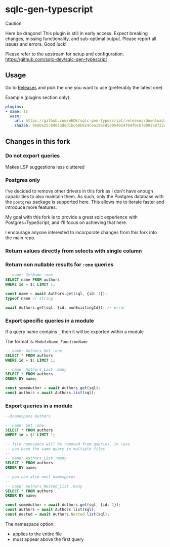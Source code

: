 # sqlc-gen-typescript

> [!CAUTION]
> Here be dragons! This plugin is still in early access. Expect breaking changes, missing functionality, and sub-optimal output. Please report all issues and errors. Good luck!

Please refer to the upstream for setup and configuration. https://github.com/sqlc-dev/sqlc-gen-typescript

## Usage

Go to [Releases](https://github.com/eEQK/sqlc-gen-typescript/releases) and pick the one you want to use (preferably the latest one)

Example (plugins section only):
```yml
plugins:
- name: ts
  wasm:
    url: https://github.com/eEQK/sqlc-gen-typescript/releases/download/v20241222.095711_4e4caaa/sqlc-gen-typescript_dev.wasm
    sha256: 9600a25c0d013d6d1bc69b824cea19acd5e054024704f0cb70092a8722a2b9a1
```

## Changes in this fork

### Do not export queries
Makes LSP suggestions less cluttered

### Postgres only
I've decided to remove other drivers in this fork as I don't have enough capabilities
to also maintain them. As such, only the Postgres database with the `postgres` package is supported
here. This allows me to iterate faster and introduce more features.

My goal with this fork is to provide a great sqlc experience with Postgres+TypeScript,
and I'll focus on achieving that here.

I encourage anyone interested to incorporate changes from this fork into the main repo.

### Return values directly from selects with single column
### Return non nullable results for `:one` queries
```sql
-- name: GetName :one
SELECT name FROM authors
WHERE id = $1 LIMIT 1;
```

```typescript
const name = await Authors.get(sql, {id: 1});
typeof name // string

await Authors.get(sql, {id: nonExistingId}); // error
```

### Export specific queries in a module
If a query name contains `_` then it will be exported within a module

The format is: `ModuleName_FunctionName`

```sql
-- name: Authors_Get :one
SELECT * FROM authors
WHERE id = $1 LIMIT 1;

-- name: Authors_List :many
SELECT * FROM authors
ORDER BY name;
```

```typescript
const someAuthor = await Authors.get(sql);
const authors = await Authors.list(sql);
```

### Export queries in a module

```sql
--@namespace Authors

-- name: Get :one
SELECT * FROM authors
WHERE id = $1 LIMIT 1;

-- file namespace will be removed from queries, in case
-- you have the same query in multiple files
--
-- name: Authors_List :many
SELECT * FROM authors
ORDER BY name;

-- you can also nest namespaces
--
-- name: Authors_Nested_List :many
SELECT * FROM authors
ORDER BY name;
```

```typescript
const someAuthor = await Authors.get(sql, {id: 1});
const authors = await Authors.list(sql);
const nested = await Authors.Nested.list(sql);
```

The namespace option:
* applies to the entire file
* must appear above the first query
